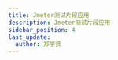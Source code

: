 ```yaml
---
title: Jmeter测试片段应用
description: Jmeter测试片段应用
sidebar_position: 4
last_update:
  author: 郑学贤
---
```

# 